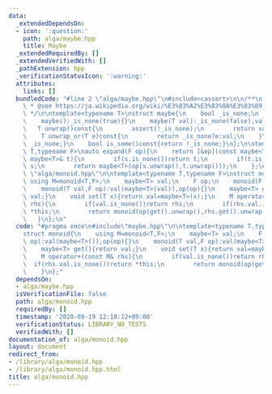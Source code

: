 ```yaml
---
data:
  _extendedDependsOn:
  - icon: ':question:'
    path: alga/maybe.hpp
    title: Maybe
  _extendedRequiredBy: []
  _extendedVerifiedWith: []
  _pathExtension: hpp
  _verificationStatusIcon: ':warning:'
  attributes:
    links: []
  bundledCode: "#line 2 \"alga/maybe.hpp\"\n#include<cassert>\n\n/**\n * @brief Maybe\n\
    \ * @see https://ja.wikipedia.org/wiki/%E3%83%A2%E3%83%8A%E3%83%89_(%E3%83%97%E3%83%AD%E3%82%B0%E3%83%A9%E3%83%9F%E3%83%B3%E3%82%B0)#Maybe%E3%83%A2%E3%83%8A%E3%83%89\n\
    \ */\n\ntemplate<typename T>\nstruct maybe{\n    bool _is_none;\n    T val;\n\
    \    maybe():_is_none(true){}\n    maybe(T val):_is_none(false),val(val){}\n \
    \   T unwrap()const{\n        assert(!_is_none);\n        return val;\n    }\n\
    \    T unwrap_or(T e)const{\n        return _is_none?e:val;\n    }\n    bool is_none()const{return\
    \ _is_none;}\n    bool is_some()const{return !_is_none;}\n};\n\ntemplate<typename\
    \ T,typename F>\nauto expand(F op){\n    return [&op](const maybe<T>& s,const\
    \ maybe<T>& t){\n        if(s.is_none())return t;\n        if(t.is_none())return\
    \ s;\n        return maybe<T>(op(s.unwrap(),t.unwrap()));\n    };\n}\n#line 3\
    \ \"alga/monoid.hpp\"\n\ntemplate<typename T,typename F>\nstruct monoid{\n   \
    \ using M=monoid<T,F>;\n    maybe<T> val;\n    F op;\n    monoid(F op):val(maybe<T>()),op(op){}\n\
    \    monoid(T val,F op):val(maybe<T>(val)),op(op){}\n    maybe<T> get(){return\
    \ val;}\n    void set(T x){return val=maybe<T>(x);}\n    M operator+(const M&\
    \ rhs){\n        if(val.is_none())return rhs;\n        if(rhs.val.is_none())return\
    \ *this;\n        return monoid(op(get().unwrap(),rhs.get().unwrap()),op);\n \
    \   }\n};\n"
  code: "#pragma once\n#include\"maybe.hpp\"\n\ntemplate<typename T,typename F>\n\
    struct monoid{\n    using M=monoid<T,F>;\n    maybe<T> val;\n    F op;\n    monoid(F\
    \ op):val(maybe<T>()),op(op){}\n    monoid(T val,F op):val(maybe<T>(val)),op(op){}\n\
    \    maybe<T> get(){return val;}\n    void set(T x){return val=maybe<T>(x);}\n\
    \    M operator+(const M& rhs){\n        if(val.is_none())return rhs;\n      \
    \  if(rhs.val.is_none())return *this;\n        return monoid(op(get().unwrap(),rhs.get().unwrap()),op);\n\
    \    }\n};"
  dependsOn:
  - alga/maybe.hpp
  isVerificationFile: false
  path: alga/monoid.hpp
  requiredBy: []
  timestamp: '2020-09-19 12:18:12+09:00'
  verificationStatus: LIBRARY_NO_TESTS
  verifiedWith: []
documentation_of: alga/monoid.hpp
layout: document
redirect_from:
- /library/alga/monoid.hpp
- /library/alga/monoid.hpp.html
title: alga/monoid.hpp
---
```

